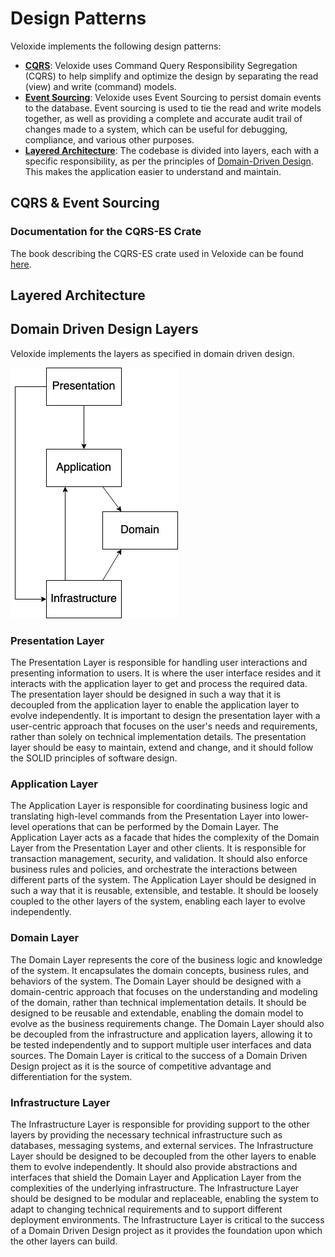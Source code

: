 # Design Patterns

Veloxide implements the following design patterns:

- **[CQRS](https://learn.microsoft.com/en-us/azure/architecture/patterns/cqrs)**: Veloxide uses Command Query Responsibility Segregation (CQRS) to help simplify and optimize the design by separating the read (view) and write (command) models.
- **[Event Sourcing](https://martinfowler.com/eaaDev/EventSourcing.html)**: Veloxide uses Event Sourcing to persist domain events to the database. Event sourcing is used to tie the read and write models together, as well as providing a complete and accurate audit trail of changes made to a system, which can be useful for debugging, compliance, and various other purposes.
- **[Layered Architecture](https://en.wikipedia.org/wiki/Multitier_architecture)**: The codebase is divided into layers, each with a specific responsibility, as per the principles of [Domain-Driven Design](https://en.wikipedia.org/wiki/Domain-driven_design). This makes the application easier to understand and maintain.

## CQRS & Event Sourcing

### Documentation for the CQRS-ES Crate

The book describing the CQRS-ES crate used in Veloxide can be found [here](https://doc.rust-cqrs.org/).

## Layered Architecture

## Domain Driven Design Layers

Veloxide implements the layers as specified in domain driven design.

![Domain Driven Design Layers](../images/ddd-layers.png)

### Presentation Layer

The Presentation Layer is responsible for handling user interactions and presenting information to users. It is where the user interface resides and it interacts with the application layer to get and process the required data. The presentation layer should be designed in such a way that it is decoupled from the application layer to enable the application layer to evolve independently. It is important to design the presentation layer with a user-centric approach that focuses on the user's needs and requirements, rather than solely on technical implementation details. The presentation layer should be easy to maintain, extend and change, and it should follow the SOLID principles of software design.

### Application Layer

The Application Layer is responsible for coordinating business logic and translating high-level commands from the Presentation Layer into lower-level operations that can be performed by the Domain Layer. The Application Layer acts as a facade that hides the complexity of the Domain Layer from the Presentation Layer and other clients. It is responsible for transaction management, security, and validation. It should also enforce business rules and policies, and orchestrate the interactions between different parts of the system. The Application Layer should be designed in such a way that it is reusable, extensible, and testable. It should be loosely coupled to the other layers of the system, enabling each layer to evolve independently.

### Domain Layer

The Domain Layer represents the core of the business logic and knowledge of the system. It encapsulates the domain concepts, business rules, and behaviors of the system. The Domain Layer should be designed with a domain-centric approach that focuses on the understanding and modeling of the domain, rather than technical implementation details. It should be designed to be reusable and extendable, enabling the domain model to evolve as the business requirements change. The Domain Layer should also be decoupled from the infrastructure and application layers, allowing it to be tested independently and to support multiple user interfaces and data sources. The Domain Layer is critical to the success of a Domain Driven Design project as it is the source of competitive advantage and differentiation for the system.

### Infrastructure Layer

The Infrastructure Layer is responsible for providing support to the other layers by providing the necessary technical infrastructure such as databases, messaging systems, and external services. The Infrastructure Layer should be designed to be decoupled from the other layers to enable them to evolve independently. It should also provide abstractions and interfaces that shield the Domain Layer and Application Layer from the complexities of the underlying infrastructure. The Infrastructure Layer should be designed to be modular and replaceable, enabling the system to adapt to changing technical requirements and to support different deployment environments. The Infrastructure Layer is critical to the success of a Domain Driven Design project as it provides the foundation upon which the other layers can build.
